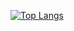 [![Top Langs](https://github-readme-stats.vercel.app/api/top-langs/?username=diyarfaraj&exclude_repo=flask_portfolio&layout=compact&langs_count=8&hide=html,css)](https://github.com/diyarfaraj/github-readme-stats)


<!--
**diyarfaraj/diyarfaraj** is a ✨ _special_ ✨ repository because its `README.md` (this file) appears on your GitHub profile.

Here are some ideas to get you started:

- 🔭 I’m currently working on ...
- 🌱 I’m currently learning ...
- 👯 I’m looking to collaborate on ...
- 🤔 I’m looking for help with ...
- 💬 Ask me about ...
- 📫 How to reach me: ...
- 😄 Pronouns: ...
- ⚡ Fun fact: ...
-->
